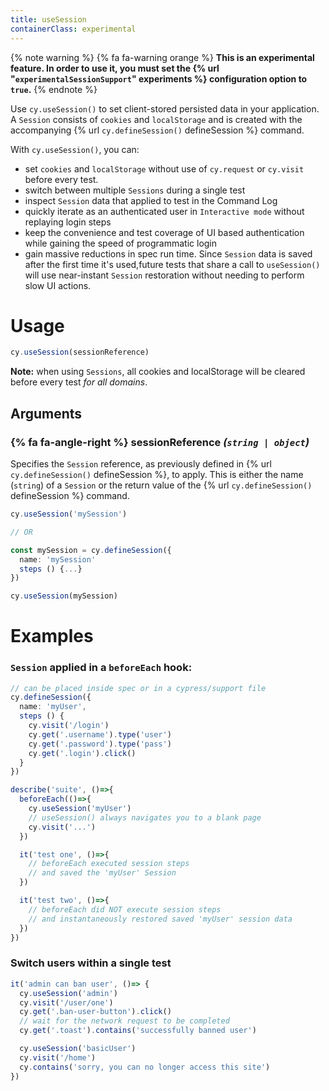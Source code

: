 ```yaml
---
title: useSession
containerClass: experimental
---
```


{% note warning %}
{% fa fa-warning orange %} **This is an experimental feature. In order to use it, you must set the {% url "`experimentalSessionSupport`" experiments %} configuration option to `true`.**
{% endnote %}


Use `cy.useSession()` to set client-stored persisted data in your application. A `Session` consists of `cookies` and `localStorage` and is created with the accompanying {% url `cy.defineSession()` defineSession %} command.

With `cy.useSession()`, you can:
* set `cookies` and `localStorage` without use of `cy.request` or `cy.visit` before every test. 
* switch between multiple `Sessions` during a single test
* inspect `Session` data that applied to test in the Command Log
* quickly iterate as an authenticated user in `Interactive mode` without replaying login steps 
* keep the convenience and test coverage of UI based authentication while gaining the speed of programmatic login
* gain massive reductions in spec run time. Since `Session` data is saved after the first time it's used,future tests that share a call to `useSession()` will use near-instant `Session` restoration without needing to perform slow UI actions.


# Usage

```ts
cy.useSession(sessionReference)
```


**Note:** when using `Sessions`, all cookies and localStorage will be cleared before every test *for all domains*.

## Arguments

### **{% fa fa-angle-right %} sessionReference** **_(`string | object`)_**

Specifies the `Session` reference, as previously defined in {% url `cy.defineSession()` defineSession %}, to apply. This is either the name (`string`) of a `Session` or the return value of the {% url `cy.defineSession()` defineSession %} command.

```ts
cy.useSession('mySession')

// OR

const mySession = cy.defineSession({
  name: 'mySession'
  steps () {...}
})

cy.useSession(mySession)
```

# Examples

### `Session` applied in a `beforeEach` hook:
```ts
// can be placed inside spec or in a cypress/support file
cy.defineSession({
  name: 'myUser',
  steps () {
    cy.visit('/login')
    cy.get('.username').type('user')
    cy.get('.password').type('pass')
    cy.get('.login').click()
  }
})

describe('suite', ()=>{
  beforeEach(()=>{
    cy.useSession('myUser')
    // useSession() always navigates you to a blank page
    cy.visit('...')
  })

  it('test one', ()=>{
    // beforeEach executed session steps
    // and saved the 'myUser' Session 
  })

  it('test two', ()=>{
    // beforeEach did NOT execute session steps
    // and instantaneously restored saved 'myUser' session data
  })
})
```

### Switch users within a single test
```ts
it('admin can ban user', ()=> {
  cy.useSession('admin')
  cy.visit('/user/one')
  cy.get('.ban-user-button').click()
  // wait for the network request to be completed
  cy.get('.toast').contains('successfully banned user')

  cy.useSession('basicUser')
  cy.visit('/home')
  cy.contains('sorry, you can no longer access this site')
})

```
